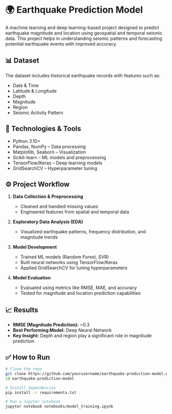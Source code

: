 # 🌍 Earthquake Prediction Model

A machine learning and deep learning-based project designed to predict earthquake magnitude and location using geospatial and temporal seismic data. This project helps in understanding seismic patterns and forecasting potential earthquake events with improved accuracy.

## 📊 Dataset

The dataset includes historical earthquake records with features such as:

- Date & Time  
- Latitude & Longitude  
- Depth  
- Magnitude  
- Region  
- Seismic Activity Pattern

## 🧠 Technologies & Tools

- Python 3.10+  
- Pandas, NumPy – Data processing  
- Matplotlib, Seaborn – Visualization  
- Scikit-learn – ML models and preprocessing  
- TensorFlow/Keras – Deep learning models  
- GridSearchCV – Hyperparameter tuning

## ⚙️ Project Workflow

1. **Data Collection & Preprocessing**
   - Cleaned and handled missing values
   - Engineered features from spatial and temporal data

2. **Exploratory Data Analysis (EDA)**
   - Visualized earthquake patterns, frequency distribution, and magnitude trends

3. **Model Development**
   - Trained ML models (Random Forest, SVR)
   - Built neural networks using TensorFlow/Keras
   - Applied GridSearchCV for tuning hyperparameters

4. **Model Evaluation**
   - Evaluated using metrics like RMSE, MAE, and accuracy
   - Tested for magnitude and location prediction capabilities

## 📈 Results

- **RMSE (Magnitude Prediction):** ~0.3  
- **Best Performing Model:** Deep Neural Network  
- **Key Insight:** Depth and region play a significant role in magnitude prediction

## ✅ How to Run

```bash
# Clone the repo
git clone https://github.com/yourusername/earthquake-prediction-model.git
cd earthquake-prediction-model

# Install dependencies
pip install -r requirements.txt

# Run a Jupyter notebook
jupyter notebook notebooks/model_training.ipynb
